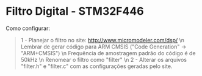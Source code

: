 # Filtro Digital - STM32F446

Como configurar:
> 1 - Planejar o filtro no site: http://www.micromodeler.com/dsp/ \n
Lembrar de gerar código para ARM CMSIS ("Code Generation" → "ARM+CMSIS") \n
Frequência de amostragem padrão do código é de 50kHz \n
Renomear o filtro como "filter" \n
> 2 - Alterar os arquivos "filter.h" e "filter.c" com as configurações geradas pelo site.

